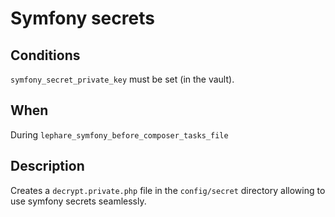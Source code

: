 # Symfony secrets

## Conditions

`symfony_secret_private_key` must be set (in the vault).

## When

During `lephare_symfony_before_composer_tasks_file`

## Description

Creates a `decrypt.private.php` file in the `config/secret` directory allowing to use symfony secrets seamlessly.
